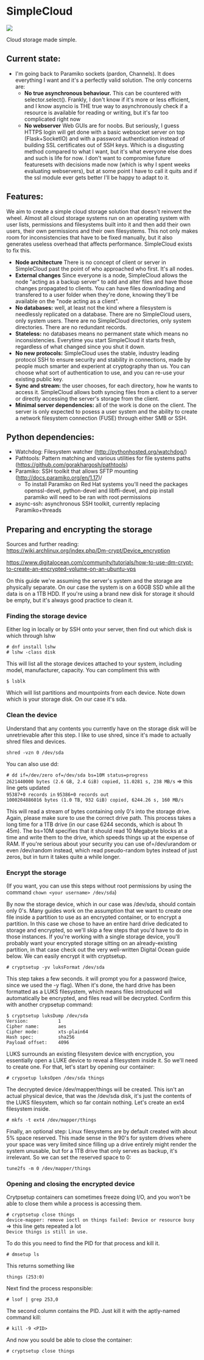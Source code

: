 # SimpleCloud

<img src = "./assets/cloud-computing.png"/>

Cloud storage made simple.

## Current state:
* I'm going back to Paramiko sockets (pardon, Channels). It does everything I want and it's a perfectly valid solution. The only concerns are:
   * **No true asynchronous behaviour.** This can be countered with selector.select(). Frankly, I don't know if it's more or less efficient, and I know asyncio is THE true way to asynchronously check if a resource is available for reading or writing, but it's far too complicated right now
   * **No webserver** Web GUIs are for noobs. But seriously, I guess HTTPS login will get done with a basic websocket server on top (Flask+SocketIO) and with a password authentication instead of building SSL certificates out of SSH keys. Which is a disgusting method compared to what I want, but it's what everyone else does and such is life for now. I don't want to compromise future featuresets with decisions made now (which is why I spent weeks evaluating webservers), but at some point I have to call it quits and if the ssl module ever gets better I'll be happy to adapt to it.

## Features:
We aim to create a simple cloud storage solution that doesn't reinvent the wheel. Almost all cloud storage systems run on an operating system with user lists, permissions and filesystems built into it and then add their own users, their own permissions and their own filesystems. This not only makes room for inconsistencies that have to be fixed manually, but it also generates useless overhead that affects performance. SimpleCloud exists to fix this.
* **Node architecture** There is no concept of client or server in SimpleCloud past the point of who approached who first. It's all nodes.
* **External changes** Since everyone is a node, SimpleCloud allows the node "acting as a backup server" to add and alter files and have those changes propagated to clients. You can have files downloading and transfered to a user folder when they're done, knowing they'll be available on the "node acting as a client".
* **No databases:** well, at least not the kind where a filesystem is needlessly replicated on a database. There are no SimpleCloud users, only system users. There are no SimpleCloud directories, only system directories. There are no redundant records.
* **Stateless:** no databases means no permanent state which means no inconsistencies. Everytime you start SimpleCloud it starts fresh, regardless of what changed since you shut it down.
* **No new protocols:** SimpleCloud uses the stable, industry leading protocol SSH to ensure security and stability in connections, made by people much smarter and experient at cryptography than us. You can choose what sort of authentication to use, and you can re-use your existing public key.
* **Sync and stream:** the user chooses, for each directory, how he wants to access it. SimpleCloud allows both syncing files from a client to a server or directly accessing the server's storage from the client.
* **Minimal server dependencies:** all of the work is done on the client. The server is only expected to posess a user system and the ability to create a network filesystem connection (FUSE) through either SMB or SSH.

## Python dependencies:
* Watchdog: Filesystem watcher (http://pythonhosted.org/watchdog/)
* Pathtools: Pattern matching and various utilities for file systems paths (https://github.com/gorakhargosh/pathtools)
* Paramiko: SSH toolkit that allows SFTP mounting (http://docs.paramiko.org/en/1.17)/
   * To install Paramiko on Red Hat systems you'll need the packages openssl-devel, python-devel and libffi-devel, and pip install paramiko will need to be ran with root permissions
* async-ssh: asynchronous SSH toolkit, currently replacing Paramiko+threads

## Preparing and encrypting the storage
Sources and further reading:<br />
   https://wiki.archlinux.org/index.php/Dm-crypt/Device_encryption
   
   https://www.digitalocean.com/community/tutorials/how-to-use-dm-crypt-to-create-an-encrypted-volume-on-an-ubuntu-vps

On this guide we're assuming the server's system and the storage are physically separate. On our case the system is on a 60GB SSD while all the data is on a 1TB HDD. If you're using a brand new disk for storage it should be empty, but it's always good practice to clean it.
### Finding the storage device
Either log in locally or by SSH onto your server, then find out which disk is which through lshw

`# dnf install lshw`<br />
`# lshw -class disk`

This will list all the storage devices attached to your system, including model, manufacturer, capacity. You can compliment this with 

`$ lsblk`

Which will list partitions and mountpoints from each device. Note down which is your storage disk. On our case it's sda.

### Clean the device
Understand that any contents you currently have on the storage disk will be unretrievable after this step. I like to use shred, since it's made to actually shred files and devices.

`shred -vzn 0 /dev/sda`

You can also use dd:

`# dd if=/dev/zero of=/dev/sda bs=10M status=progress`<br />
`2621440000 bytes (2.6 GB, 2.4 GiB) copied, 11.0281 s, 238 MB/s` => this line gets updated<br />
`95387+0 records in`
`95386+0 records out`<br />
`1000204886016 bytes (1.0 TB, 932 GiB) copied, 6244.26 s, 160 MB/s`

This will read a stream of bytes containing only 0's into the storage drive. Again, please make sure to use the correct drive path. This process takes a long time for a 1TB drive (in our case 6244 seconds, which is about 1h 45m). The bs=10M specifies that it should read 10 Megabyte blocks at a time and write them to the drive, which speeds things up at the expense of RAM. If you're serious about your security you can use of=/dev/urandom or even /dev/random instead, which read pseudo-random bytes instead of just zeros, but in turn it takes quite a while longer.

### Encrypt the storage
(If you want, you can use this steps without root permissions by using the command `chown <your username> /dev/sda`)

By now the storage device, which in our case was /dev/sda, should contain only 0's. Many guides work on the assumption that we want to create one file inside a partition to use as an encrypted container, or to encrypt a partition. In this case we chose to have an entire hard drive dedicated to storage and encrypted, so we'll skip a few steps that you'd have to do in those instances. If you're working with a single storage device, you'll probably want your encrypted storage sitting on an already-existing partition, in that case check out the very well-written Digital Ocean guide below. We can easily encrypt it with cryptsetup.

`# cryptsetup -yv luksFormat /dev/sda`

This step takes a few seconds. it will prompt you for a password (twice, since we used the -y flag). When it's done, the hard drive has been formatted as a LUKS filesystem, which means files introduced will automatically be encrypted, and files read will be decrypted. Confirm this with another crypsetup command:

`$ cryptsetup luksDump /dev/sda`<br />
`Version:       	1`<br />
`Cipher name:   	aes`<br />
`Cipher mode:   	xts-plain64`<br />
`Hash spec:     	sha256`<br />
`Payload offset:	4096`


LUKS surrounds an existing filesystem device with encryption, you essentially open a LUKE device to reveal a filesystem inside it. So we'll need to create one. For that, let's start by opening our container:

`# crypsetup luksOpen /dev/sda things`

The decrypted device /dev/mapper/things will be created. This isn't an actual physical device, that was the /dev/sda disk, it's just the contents of the LUKS filesystem, which so far contain nothing. Let's create an ext4 filesystem inside.

`# mkfs -t ext4 /dev/mapper/things`

Finally, an optional step: Linux filesystems are by default created with about 5% space reserved. This made sense in the 90's for system drives where your space was very limited since filling up a drive entirely might render the system unusable, but for a 1TB drive that only serves as backup, it's irrelevant. So we can set the reserved space to 0:

`tune2fs -m 0 /dev/mapper/things`

### Opening and closing the encrypted device
Crytpsetup containers can sometimes freeze doing I/O, and you won't be able to close them while a process is accessing them.

`# cryptsetup close things`<br />
`device-mapper: remove ioctl on things failed: Device or resource busy` => this line gets repeated a lot<br />
`Device things is still in use.`

To do this you need to find the PID for that process and kill it.

`# dmsetup ls`

This returns something like 

`things	(253:0)`

Next find the process responsible:

`# lsof | grep 253,0`

The second column contains the PID. Just kill it with the aptly-named command kill:

`# kill -9 <PID>`

And now you sould be able to close the container:

`# cryptsetup close things`
